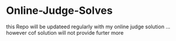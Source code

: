 # Online-Judge-Solves
this Repo will be updateed regularly with my online judge solution ... however cof solution will not provide furter more
